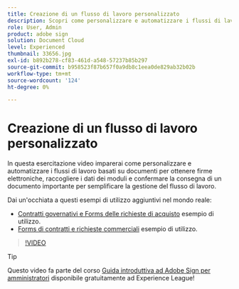 ```yaml
---
title: Creazione di un flusso di lavoro personalizzato
description: Scopri come personalizzare e automatizzare i flussi di lavoro basati su documenti per ottenere rapidamente firme elettroniche e raccogliere i dati dei moduli
role: User, Admin
product: adobe sign
solution: Document Cloud
level: Experienced
thumbnail: 33656.jpg
exl-id: b892b278-cf83-461d-a548-57237b85b297
source-git-commit: b958523f87b657f0a9db8c1eea0de829ab32b02b
workflow-type: tm+mt
source-wordcount: '124'
ht-degree: 0%

---
```


# Creazione di un flusso di lavoro personalizzato

In questa esercitazione video imparerai come personalizzare e automatizzare i flussi di lavoro basati su documenti per ottenere firme elettroniche, raccogliere i dati dei moduli e confermare la consegna di un documento importante per semplificare la gestione del flusso di lavoro.

Dai un&#39;occhiata a questi esempi di utilizzo aggiuntivi nel mondo reale:

* [Contratti governativi e Forms delle richieste di acquisto](https://experienceleague.adobe.com/docs/document-cloud-learn/sign-learning-hub/expand/recipes/gov/usecasegovcontracts.html?lang=en) esempio di utilizzo.
* [Forms di contratti e richieste commerciali](https://experienceleague.adobe.com/docs/document-cloud-learn/sign-learning-hub/expand/recipes/com/usecasecomcontracts.html?lang=en) esempio di utilizzo.

>[!VIDEO](https://video.tv.adobe.com/v/33656?hidetitle=true)

>[!TIP]
>
>Questo video fa parte del corso [Guida introduttiva ad Adobe Sign per amministratori](https://experienceleague.adobe.com/?recommended=Sign-A-1-2020.2) disponibile gratuitamente ad Experience League!
